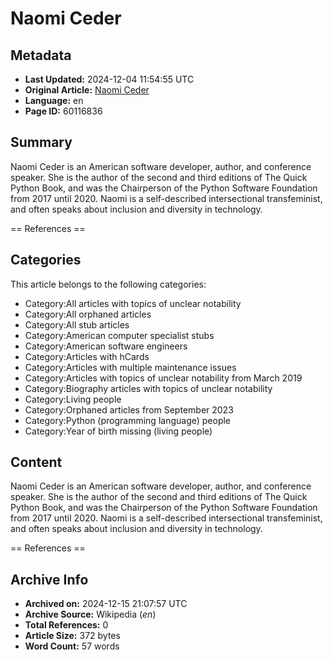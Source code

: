 # Naomi Ceder

## Metadata
- **Last Updated:** 2024-12-04 11:54:55 UTC
- **Original Article:** [Naomi Ceder](https://en.wikipedia.org/wiki/Naomi_Ceder)
- **Language:** en
- **Page ID:** 60116836

## Summary
Naomi Ceder is an American software developer, author, and conference speaker. She is the author of the second and third editions of The Quick Python Book, and was the Chairperson of the Python Software Foundation from 2017 until 2020. Naomi is a self-described intersectional transfeminist, and often speaks about inclusion and diversity in technology.


== References ==

## Categories
This article belongs to the following categories:

- Category:All articles with topics of unclear notability
- Category:All orphaned articles
- Category:All stub articles
- Category:American computer specialist stubs
- Category:American software engineers
- Category:Articles with hCards
- Category:Articles with multiple maintenance issues
- Category:Articles with topics of unclear notability from March 2019
- Category:Biography articles with topics of unclear notability
- Category:Living people
- Category:Orphaned articles from September 2023
- Category:Python (programming language) people
- Category:Year of birth missing (living people)

## Content

Naomi Ceder is an American software developer, author, and conference speaker. She is the author of the second and third editions of The Quick Python Book, and was the Chairperson of the Python Software Foundation from 2017 until 2020. Naomi is a self-described intersectional transfeminist, and often speaks about inclusion and diversity in technology.


== References ==

## Archive Info
- **Archived on:** 2024-12-15 21:07:57 UTC
- **Archive Source:** Wikipedia (_en_)
- **Total References:** 0
- **Article Size:** 372 bytes
- **Word Count:** 57 words
